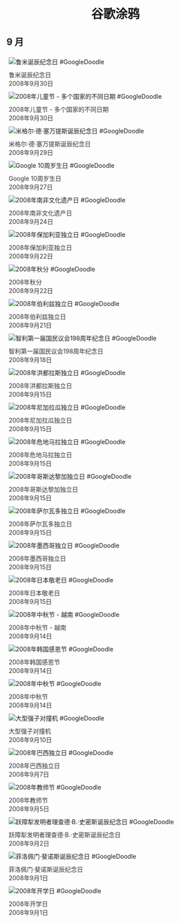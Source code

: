 
<h1 align="center"> 谷歌涂鸦 </h1>




## 9 月

<div class="image">


<img src="https://lh3.googleusercontent.com/p3TT4pcXj4gWHE-kbkFf4CssergARFT7kdnTwUBy1CnpRBxpU0kru-FvJIY7RkH4ih9ZPoWn4Y1llkjTi3t06Cqd5PNxF8bnwGMMSlA=s660" alt="鲁米诞辰纪念日 #GoogleDoodle" style="margin: 5px"/>
<div class="info" style="font-size: 14px; color:#333333; margin:5px"><div class="title">鲁米诞辰纪念日</div><div class="date">2008年9月30日</div></div>

<img src="https://lh3.googleusercontent.com/CxxZ4XELt_bGsAJd1B-VD7FfJETjK4CUZX0PdHKhrlQGYgAcMdAlzIGEorCtrEzHZa8yXxvAbjNs5XRPZC06x2sMpTD_h-ANR_XlYxpj3w=s660" alt="2008年儿童节 - 多个国家的不同日期 #GoogleDoodle" style="margin: 5px"/>
<div class="info" style="font-size: 14px; color:#333333; margin:5px"><div class="title">2008年儿童节 - 多个国家的不同日期</div><div class="date">2008年9月30日</div></div>

<img src="https://lh3.googleusercontent.com/3DEfXc-gLmfYZJdANA93AKxo-2acVx3RDTz1zfVU01iHYPDHORpPwjtL8LL36I6DVk3z3gFRDkYPAKmKVLRo9sZatMo4jOpDhLdYR94=s660" alt="米格尔·德·塞万提斯诞辰纪念日 #GoogleDoodle" style="margin: 5px"/>
<div class="info" style="font-size: 14px; color:#333333; margin:5px"><div class="title">米格尔·德·塞万提斯诞辰纪念日</div><div class="date">2008年9月29日</div></div>

<img src="https://lh3.googleusercontent.com/HUdeDIA3oH0bEgbg8VVH0CFHXkf7BBKFxNJDxSEvgrmKb1OmclMvXOXWEz7A40zB8D2so-Ehbk281PeQyG2CYOHHglEBWw7EWuPdnRI1=s660" alt="Google 10周岁生日 #GoogleDoodle" style="margin: 5px"/>
<div class="info" style="font-size: 14px; color:#333333; margin:5px"><div class="title">Google 10周岁生日</div><div class="date">2008年9月27日</div></div>

<img src="https://lh3.googleusercontent.com/xw6uN4aHHyg9yFGg1ckbWfmT9kepddus9erH3URORyBPQ8nryrf-d_23Wmj-Z0AsyY39VrveBAYP7Zwvp8hqi7u1SUlu85-sYhnyWsNbYg=s660" alt="2008年南非文化遗产日 #GoogleDoodle" style="margin: 5px"/>
<div class="info" style="font-size: 14px; color:#333333; margin:5px"><div class="title">2008年南非文化遗产日</div><div class="date">2008年9月24日</div></div>

<img src="https://lh3.googleusercontent.com/UqEE8cAd2FM31XVkUhwA7sayasm4fFZ3M1hxequTCzT7b6JecwCfPYsNou_3ansJO0U9IvAggs8_H_1G_cHyZzdih4urhG-l7ogfRkU8=s660" alt="2008年保加利亚独立日 #GoogleDoodle" style="margin: 5px"/>
<div class="info" style="font-size: 14px; color:#333333; margin:5px"><div class="title">2008年保加利亚独立日</div><div class="date">2008年9月22日</div></div>

<img src="https://lh3.googleusercontent.com/EWMGbSyhgviqXQzAuPlnDW8PZXvXOf0jsBk3uf1FfG1luFgxj1p2-wQwDv5TrjCgbiIXBwzNrM_rVOA1eYW3U-KxeABpfpqRB8iwHNw=s660" alt="2008年秋分 #GoogleDoodle" style="margin: 5px"/>
<div class="info" style="font-size: 14px; color:#333333; margin:5px"><div class="title">2008年秋分</div><div class="date">2008年9月22日</div></div>

<img src="https://lh3.googleusercontent.com/iRsl2I4RMZYeZhZ3z5mn2t-0SscZfWyc4YEMHbowfow6i9E40UXaDZds44EHS1bQDGYBlhtM2rfmBfht10XOX_6iW3ya-qkGCUg6Fu5u=s660" alt="2008年伯利兹独立日 #GoogleDoodle" style="margin: 5px"/>
<div class="info" style="font-size: 14px; color:#333333; margin:5px"><div class="title">2008年伯利兹独立日</div><div class="date">2008年9月21日</div></div>

<img src="https://lh3.googleusercontent.com/XdvmsCgEhzNAFsLbWT1G4Xt5zmO6boANOmMTePG4PHB5Qy-a2uZYyH1O5pXT3ES2ZHX2HAbLPMefj3voSwcbPK9NsZ2COYkw5C4M1XRU=s660" alt="智利第一届国民议会198周年纪念日 #GoogleDoodle" style="margin: 5px"/>
<div class="info" style="font-size: 14px; color:#333333; margin:5px"><div class="title">智利第一届国民议会198周年纪念日</div><div class="date">2008年9月18日</div></div>

<img src="https://lh3.googleusercontent.com/QeH2Ns8ZU3F4_lRYIiGc2hzGdVMl7lBu8oRgTkKxWbrrhYDnk1cpz-NfSfIe_XyjPT5UpXJXC9uTXqCh8e0rsoti4EVCT0im3ZfXd8kW=s660" alt="2008年洪都拉斯独立日 #GoogleDoodle" style="margin: 5px"/>
<div class="info" style="font-size: 14px; color:#333333; margin:5px"><div class="title">2008年洪都拉斯独立日</div><div class="date">2008年9月15日</div></div>

<img src="https://lh3.googleusercontent.com/Bte8ec5KrOJZVPHdCB9rpQ7zWuW2hT-ZJRgFcFg42C5gRHCS7JR4cpU-fOMRiCWunj_ATNVIfEL4U0zORiqnfdEyQvndBNDrXn4Ong=s660" alt="2008年尼加拉瓜独立日 #GoogleDoodle" style="margin: 5px"/>
<div class="info" style="font-size: 14px; color:#333333; margin:5px"><div class="title">2008年尼加拉瓜独立日</div><div class="date">2008年9月15日</div></div>

<img src="https://lh3.googleusercontent.com/32OvbwX0D75iEJBVGQ8yPDoza3Z73OotQqhowUFd0yba78xNOWzeLGGFoWpGipgH2lwe0IcTRdG9PPtzSw2wwHPzeud-LAwL7hrWNFgQOA=s660" alt="2008年危地马拉独立日 #GoogleDoodle" style="margin: 5px"/>
<div class="info" style="font-size: 14px; color:#333333; margin:5px"><div class="title">2008年危地马拉独立日</div><div class="date">2008年9月15日</div></div>

<img src="https://lh3.googleusercontent.com/hxgyHZutJvs94wbsiGtdKFjvA4FXvEDFNtM3a65_jKC-jDXhxOMmLD2BRgjsu-M81Rv-ZuBt4Ao3fRVVZbNOTdj2aJQ1Wpuka2CSDO80=s660" alt="2008年哥斯达黎加独立日 #GoogleDoodle" style="margin: 5px"/>
<div class="info" style="font-size: 14px; color:#333333; margin:5px"><div class="title">2008年哥斯达黎加独立日</div><div class="date">2008年9月15日</div></div>

<img src="https://lh3.googleusercontent.com/jdQInXPxBGBkEm8F2Mf8m6lncjq-9HR6ffV2g7JIag0ocQLQ2UQeS9PoBk-CzTTc0sAaND8BlMWlhI0_OrGn5JK9UufXFNfKfAIMBls=s660" alt="2008年萨尔瓦多独立日 #GoogleDoodle" style="margin: 5px"/>
<div class="info" style="font-size: 14px; color:#333333; margin:5px"><div class="title">2008年萨尔瓦多独立日</div><div class="date">2008年9月15日</div></div>

<img src="https://lh3.googleusercontent.com/pFLqFNpQM6SrxDgAQCZbQgrG3SBGdgX1EJS4KHiDlZeTTVbqZWp2YEF4b6uFqdLswVEAWsU_NSeFZ_1MwSoBIwW8emjveOvwbFGvfcnu8Q=s660" alt="2008年墨西哥独立日 #GoogleDoodle" style="margin: 5px"/>
<div class="info" style="font-size: 14px; color:#333333; margin:5px"><div class="title">2008年墨西哥独立日</div><div class="date">2008年9月15日</div></div>

<img src="https://lh3.googleusercontent.com/8ny_IKCyWEgOibUHIyF8xGx6x8jxJN6vKIzoY-V37_O7rWSGC4aSE0yC1zANmrjm6ucjit_XlHfLs7DB3KW39559odUnguoJH-vAToEX=s660" alt="2008年日本敬老日 #GoogleDoodle" style="margin: 5px"/>
<div class="info" style="font-size: 14px; color:#333333; margin:5px"><div class="title">2008年日本敬老日</div><div class="date">2008年9月15日</div></div>

<img src="https://lh3.googleusercontent.com/jwsIqITZtCxuDziJ54sXTKEZmC71kkR7AsWmnnbLwOQvZS4h-JJoqSsQ1pUnM_27U3npjs9_6bi0FDELy8tvMqpSjucw-pHVkoW6VjpQ5w=s660" alt="2008年中秋节 - 越南 #GoogleDoodle" style="margin: 5px"/>
<div class="info" style="font-size: 14px; color:#333333; margin:5px"><div class="title">2008年中秋节 - 越南</div><div class="date">2008年9月14日</div></div>

<img src="//www.google.com/logos/2008/kr_thanksgiving08.gif" alt="2008年韩国感恩节 #GoogleDoodle" style="margin: 5px"/>
<div class="info" style="font-size: 14px; color:#333333; margin:5px"><div class="title">2008年韩国感恩节</div><div class="date">2008年9月14日</div></div>

<img src="https://lh3.googleusercontent.com/PILUxrWMjYzxGq5z3X37fTgt1aj7Xa59-h6ejAOAsTX6UEpafiegKFA6L3-ZqmB6CpHr4uXKyBvSJua2oeYEt-6L-vi1LppBLBB4pr_BKA=s660" alt="2008年中秋节 #GoogleDoodle" style="margin: 5px"/>
<div class="info" style="font-size: 14px; color:#333333; margin:5px"><div class="title">2008年中秋节</div><div class="date">2008年9月14日</div></div>

<img src="//www.google.com/logos/2008/lhc.gif" alt="大型强子对撞机 #GoogleDoodle" style="margin: 5px"/>
<div class="info" style="font-size: 14px; color:#333333; margin:5px"><div class="title">大型强子对撞机</div><div class="date">2008年9月10日</div></div>

<img src="//www.google.com/logos/2008/brazil_ind08.gif" alt="2008年巴西独立日 #GoogleDoodle" style="margin: 5px"/>
<div class="info" style="font-size: 14px; color:#333333; margin:5px"><div class="title">2008年巴西独立日</div><div class="date">2008年9月7日</div></div>

<img src="https://lh3.googleusercontent.com/kLW3F3BPpkc4d-ZOiwCkhV76MwRFaL4VZ_7Mefs6MwiOW0a7XLY-sRuM-g0n6auHcQhh3HnDF0Xak4dC14ZJeCZnqFMvz0vTzPrprEcM=s660" alt="2008年教师节 #GoogleDoodle" style="margin: 5px"/>
<div class="info" style="font-size: 14px; color:#333333; margin:5px"><div class="title">2008年教师节</div><div class="date">2008年9月5日</div></div>

<img src="//www.google.com/logos/2008/au_stump-jump-plough.gif" alt="跃障犁发明者理查德·B.·史密斯诞辰纪念日 #GoogleDoodle" style="margin: 5px"/>
<div class="info" style="font-size: 14px; color:#333333; margin:5px"><div class="title">跃障犁发明者理查德·B.·史密斯诞辰纪念日</div><div class="date">2008年9月2日</div></div>

<img src="https://lh3.googleusercontent.com/R-Ths1oO5h3yYse-jd3cr-XPLhUgnPVe1v7yeHvXiW-HW4sG5YhSxuIuOtaI__VlqSMzUHLnwscHtgzUZK0WStMxx3R_aulhYO3ue9u7Qw=s660" alt="菲洛佩门·斐诺斯诞辰纪念日 #GoogleDoodle" style="margin: 5px"/>
<div class="info" style="font-size: 14px; color:#333333; margin:5px"><div class="title">菲洛佩门·斐诺斯诞辰纪念日</div><div class="date">2008年9月1日</div></div>

<img src="https://lh3.googleusercontent.com/gWlqSanbazKkqDp8Ex7Y9CT8wRkZYvesCOm9m0u-5gdqkcTo9vLP4A8XFfUydZihrmZ3jMtS9koNw95A6rIxvQSGqNZVgVWUNgkRxhc=s660" alt="2008年开学日 #GoogleDoodle" style="margin: 5px"/>
<div class="info" style="font-size: 14px; color:#333333; margin:5px"><div class="title">2008年开学日</div><div class="date">2008年9月1日</div></div>

</div>








